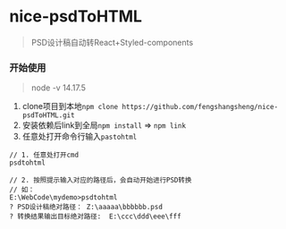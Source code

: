 # nice-psdToHTML
> PSD设计稿自动转React+Styled-components

### 开始使用
> node -v 14.17.5
1. clone项目到本地`npm clone https://github.com/fengshangsheng/nice-psdToHTML.git`
2. 安装依赖后link到全局`npm install`  => `npm link`
3. 任意处打开命令行输入`pastohtml`
```
// 1. 任意处打开cmd
psdtohtml

// 2. 按照提示输入对应的路径后，会自动开始进行PSD转换
// 如：
E:\WebCode\mydemo>psdtohtml
? PSD设计稿绝对路径： Z:\aaaaa\bbbbbb.psd
? 转换结果输出目标绝对路径:  E:\ccc\ddd\eee\fff

```
 
